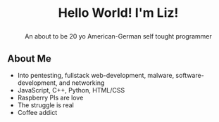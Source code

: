 # <p align="center">Hello World! I'm Liz!</p>
<p align="center">An about to be 20 yo American-German self tought programmer</p>


## About Me 
- Into pentesting, fullstack web-development, malware, software-development,  and networking
- JavaScript, C++, Python, HTML/CSS
- Raspberry PIs are love
- The struggle is real
- Coffee addict 
